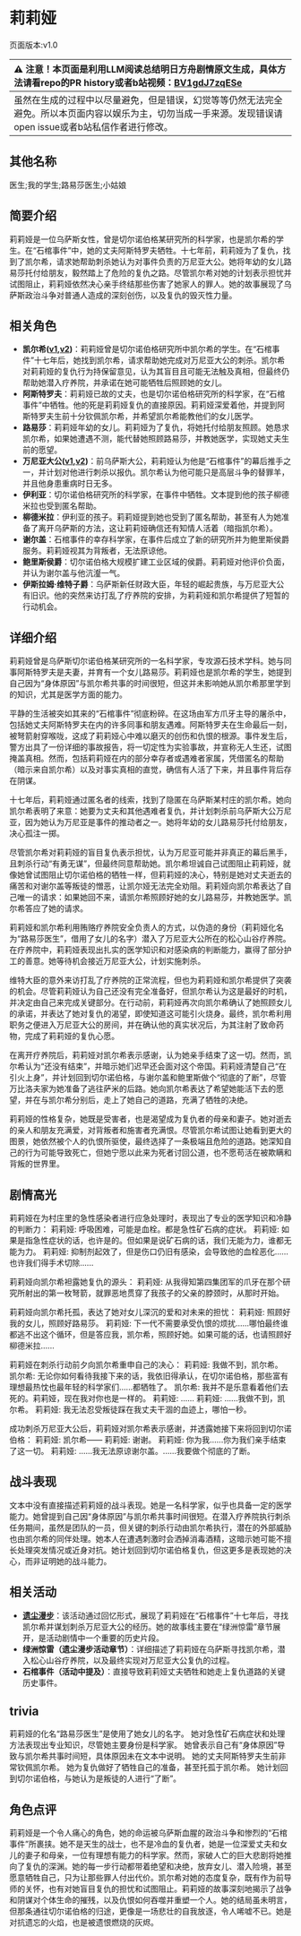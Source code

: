 # 莉莉娅
页面版本:v1.0
 

| :warning: 注意！本页面是利用LLM阅读总结明日方舟剧情原文生成，具体方法请看repo的PR history或者b站视频：[BV1gdJ7zqESe](https://www.bilibili.com/video/BV1gdJ7zqESe/)         |
|:----------------------------|
| 虽然在生成的过程中以尽量避免，但是错误，幻觉等等仍然无法完全避免。所以本页面内容以娱乐为主，切勿当成一手来源。发现错误请open issue或者b站私信作者进行修改。|



## 其他名称
医生;我的学生;路易莎医生;小姑娘
## 简要介绍
莉莉娅是一位乌萨斯女性，曾是切尔诺伯格某研究所的科学家，也是凯尔希的学生。在“石棺事件”中，她的丈夫阿斯特罗夫牺牲。十七年前，莉莉娅为了复仇，找到了凯尔希，请求她帮助刺杀她认为对事件负责的万尼亚大公。她将年幼的女儿路易莎托付给朋友，毅然踏上了危险的复仇之路。尽管凯尔希对她的计划表示担忧并试图阻止，莉莉娅依然决心亲手终结那些伤害了她家人的罪人。她的故事展现了乌萨斯政治斗争对普通人造成的深刻创伤，以及复仇的毁灭性力量。
## 相关角色
-   **凯尔希([v1](char_003_kalts.md),[v2](../char_v3/char_003_kalts.md))**：莉莉娅曾是切尔诺伯格研究所中凯尔希的学生。在“石棺事件”十七年后，她找到凯尔希，请求帮助她完成对万尼亚大公的刺杀。凯尔希对莉莉娅的复仇行为持保留意见，认为其盲目且可能无法触及真相，但最终仍帮助她潜入疗养院，并承诺在她可能牺牲后照顾她的女儿。
-   **阿斯特罗夫**：莉莉娅已故的丈夫，也是切尔诺伯格研究所的科学家，在“石棺事件”中牺牲。他的死是莉莉娅复仇的直接原因。莉莉娅深爱着他，并提到阿斯特罗夫生前十分钦佩凯尔希，并希望凯尔希能教他们的女儿医学。
-   **路易莎**：莉莉娅年幼的女儿。莉莉娅为了复仇，将她托付给朋友照顾。她恳求凯尔希，如果她遭遇不测，能代替她照顾路易莎，并教她医学，实现她丈夫生前的愿望。
-   **万尼亚大公([v1](extended_char_wan_ni_ya_da_gong.md),[v2](../char_v3/extended_char_wan_ni_ya_da_gong.md))**：前乌萨斯大公，莉莉娅认为他是“石棺事件”的幕后推手之一，并计划对他进行刺杀以报仇。凯尔希认为他可能只是高层斗争的替罪羊，并且他身患重病时日无多。
-   **伊利亚**：切尔诺伯格研究所的科学家，在事件中牺牲。文本提到他的孩子柳德米拉也受到匿名帮助。
-   **柳德米拉**：伊利亚的孩子。莉莉娅提到她也受到了匿名帮助，甚至有人为她准备了离开乌萨斯的方法，这让莉莉娅确信还有知情人活着（暗指凯尔希）。
-   **谢尔盖**：石棺事件的幸存科学家，在事件后成立了新的研究所并为鲍里斯侯爵服务。莉莉娅视其为背叛者，无法原谅他。
-   **鲍里斯侯爵**：切尔诺伯格大规模扩建工业区域的侯爵。莉莉娅对他评价负面，并认为谢尔盖与他沆瀣一气。
-   **伊斯拉姆·维特子爵**：乌萨斯新任财政大臣，年轻的崛起贵族，与万尼亚大公有旧识。他的突然来访打乱了疗养院的安排，为莉莉娅和凯尔希提供了短暂的行动机会。
## 详细介绍
莉莉娅曾是乌萨斯切尔诺伯格某研究所的一名科学家，专攻源石技术学科。她与同事阿斯特罗夫是夫妻，并育有一个女儿路易莎。莉莉娅也是凯尔希的学生，她提到自己因为“身体原因”与凯尔希共事的时间很短，但这并未影响她从凯尔希那里学到的知识，尤其是医学方面的能力。

平静的生活被突如其来的“石棺事件”彻底粉碎。在这场由军方爪牙主导的屠杀中，包括她丈夫阿斯特罗夫在内的许多同事和朋友遇难。阿斯特罗夫在生命最后一刻，被弩箭射穿喉咙，这成了莉莉娅心中难以磨灭的创伤和仇恨的根源。事件发生后，警方出具了一份详细的事故报告，将一切定性为实验事故，并宣称无人生还，试图掩盖真相。然而，包括莉莉娅在内的部分幸存者或遇难者家属，凭借匿名的帮助（暗示来自凯尔希）以及对事实真相的直觉，确信有人活了下来，并且事件背后存在阴谋。

十七年后，莉莉娅通过匿名者的线索，找到了隐匿在乌萨斯某村庄的凯尔希。她向凯尔希表明了来意：她要为丈夫和其他遇难者复仇，并计划刺杀前乌萨斯大公万尼亚，因为她认为万尼亚是事件的推动者之一。她将年幼的女儿路易莎托付给朋友，决心孤注一掷。

尽管凯尔希对莉莉娅的盲目复仇表示担忧，认为万尼亚可能并非真正的幕后黑手，且刺杀行动“有勇无谋”，但最终同意帮助她。凯尔希坦诚自己试图阻止莉莉娅，就像她曾试图阻止切尔诺伯格的牺牲一样，但莉莉娅的决心，特别是她对丈夫逝去的痛苦和对谢尔盖等叛徒的憎恶，让凯尔娅无法完全劝阻。莉莉娅向凯尔希表达了自己唯一的请求：如果她回不来，请凯尔希照顾好她的女儿路易莎，并教她医学。凯尔希答应了她的请求。

莉莉娅和凯尔希利用贿赂疗养院安全负责人的方式，以伪造的身份（莉莉娅化名为“路易莎医生”，借用了女儿的名字）潜入了万尼亚大公所在的松心山谷疗养院。在疗养院中，莉莉娅表现出扎实的医学知识和对感染病的判断能力，赢得了部分护工的善意。她等待机会接近万尼亚大公，计划实施刺杀。

维特大臣的意外来访打乱了疗养院的正常流程，但也为莉莉娅和凯尔希提供了突袭的机会。尽管莉莉娅认为自己还没有完全准备好，但凯尔希认为这是最好的时机，并决定由自己来完成关键部分。在行动前，莉莉娅再次向凯尔希确认了她照顾女儿的承诺，并表达了她对复仇的渴望，即使知道这可能引火烧身。最终，凯尔希利用职务之便进入万尼亚大公的房间，并在确认他的真实状况后，为其注射了致命药物，完成了莉莉娅的复仇心愿。

在离开疗养院后，莉莉娅对凯尔希表示感谢，认为她亲手结束了这一切。然而，凯尔希认为“还没有结束”，并暗示她们迟早还会面对这个帝国。莉莉娅清楚自己“在引火上身”，并计划回到切尔诺伯格，与谢尔盖和鲍里斯做个“彻底的了断”，尽管万比洛夫家为她准备了逃往萨米的后路。她向凯尔希表达了希望她能活下去的愿望，并在与凯尔希分别后，走上了她自己的道路，充满了牺牲的决绝。

莉莉娅的性格复杂，她既是受害者，也是渴望成为复仇者的母亲和妻子。她对逝去的亲人和朋友充满爱，对背叛者和施害者充满恨。尽管凯尔希试图让她看到更大的图景，她依然被个人的仇恨所驱使，最终选择了一条极端且危险的道路。她深知自己的行为可能导致死亡，但她宁愿以此来为死者讨回公道，也不愿苟活在被欺瞒和背叛的世界里。
## 剧情高光
莉莉娅在为村庄里的急性感染者进行应急处理时，表现出了专业的医学知识和冷静的判断力：
莉莉娅: 呼吸困难，可能是血栓。都是急性矿石病的症状。
莉莉娅: 如果是指急性症状的话，也许是的。但如果是说矿石病的话，我们无能为力，谁都无能为力。
莉莉娅: 抑制剂起效了，但是伤口仍旧有感染，会导致他的血栓恶化......也许我们得手术切除......

莉莉娅向凯尔希袒露她复仇的源头：
莉莉娅: 从我得知第四集团军的爪牙在那个研究所射出的第一枚弩箭，就罪恶地贯穿了我孩子的父亲的脖颈时，从那时开始。

莉莉娅向凯尔希托孤，表达了她对女儿深沉的爱和对未来的担忧：
莉莉娅: 照顾好我的女儿，照顾好路易莎。
莉莉娅: 下一代不需要承受仇恨的烦扰......哪怕最终谁都逃不出这个循环，但是答应我，凯尔希，照顾好她。如果可能的话，也请照顾好柳德米拉......

莉莉娅在刺杀行动前夕向凯尔希重申自己的决心：
莉莉娅: 我做不到，凯尔希。
凯尔希: 无论你如何看待我接下来的话，我依旧得承认，在切尔诺伯格，那些富有理想最热忱也最年轻的科学家们......都牺牲了。
凯尔希: 我并不是乐意看着他们去死的。莉莉娅，现在我对你也是一样的。
莉莉娅: ......
莉莉娅: ......我做不到，凯尔希。
莉莉娅: 我无法忍受叛徒踩在我丈夫干涸的血迹上，哪怕一秒。

成功刺杀万尼亚大公后，莉莉娅对凯尔希表示感谢，并透露她接下来将回到切尔诺伯格：
莉莉娅: 凯尔希——
莉莉娅: 谢谢。
莉莉娅: 你为我......你为我们亲手结束了这一切。
莉莉娅: ......我无法原谅谢尔盖。......我要做个彻底的了断。
## 战斗表现
文本中没有直接描述莉莉娅的战斗表现。她是一名科学家，似乎也具备一定的医学能力。她曾提到自己因“身体原因”与凯尔希共事时间很短。在潜入疗养院执行刺杀任务期间，虽然是团队的一员，但关键的刺杀行动由凯尔希执行，潜在的外部威胁也由凯尔希的同伴处理。她本人在遭遇刺激时会洒掉消毒酒精，这暗示她可能不擅长处理突发情况或近身对抗。她计划回到切尔诺伯格复仇，但这更多是表现她的决心，而非证明她的战斗能力。
## 相关活动
-   **[遗尘漫步](../stories/act18d0.md)**：该活动通过回忆形式，展现了莉莉娅在“石棺事件”十七年后，寻找凯尔希并谋划刺杀万尼亚大公的经历。她的故事线主要在“绿洲惊雷”章节展开，是活动剧情中一个重要的历史片段。
-   **绿洲惊雷（遗尘漫步活动章节）**：详细描述了莉莉娅在乌萨斯寻找凯尔希，潜入松心山谷疗养院，以及最终实现对万尼亚大公复仇的过程。
-   **石棺事件（活动中提及）**：直接导致莉莉娅丈夫牺牲和她走上复仇道路的关键历史事件。
## trivia
莉莉娅的化名“路易莎医生”是使用了她女儿的名字。
她对急性矿石病症状和处理方法表现出专业知识，尽管她主要身份是科学家。
她曾表示自己有“身体原因”导致与凯尔希共事时间短，具体原因未在文本中说明。
她的丈夫阿斯特罗夫生前非常钦佩凯尔希。
她为复仇做好了牺牲自己的准备，甚至托孤于凯尔希。
她计划回到切尔诺伯格，与她认为是叛徒的人进行“了断”。
## 角色点评
莉莉娅是一个令人痛心的角色，她的命运被乌萨斯血腥的政治斗争和惨烈的“石棺事件”所裹挟。她不是天生的战士，也不是冷血的复仇者，她是一位深爱丈夫和女儿的妻子和母亲，一位有理想有能力的科学家。然而，家破人亡的巨大悲剧将她推向了复仇的深渊。她的每一步行动都带着绝望和决绝，放弃女儿、潜入险境，甚至愿意牺牲自己，只为让那些罪人付出代价。凯尔希对她的态度复杂，既有作为前导师的关怀，也有对她盲目复仇的担忧和试图阻止。莉莉娅的故事深刻地揭示了战争和阴谋对个体生命的摧残，以及仇恨如何吞噬并重塑一个人。她的结局虽未明言，但那条通往切尔诺伯格的归途，更像是一场悲壮的自我放逐，令人唏嘘不已。她是对抗遗忘的火焰，也是被遗恨燃烧的灰烬。